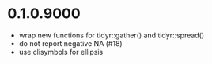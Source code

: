 # 0.1.0.9000
- wrap new functions for tidyr::gather() and tidyr::spread()
- do not report negative NA (#18)
- use clisymbols for ellipsis
